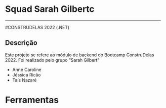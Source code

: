 
<h1>Squad Sarah Gilbertc</h1>
<hr>

#CONSTRUDELAS 2022 (.NET)

## Descrição

Este projeto se refere ao módulo de backend do Bootcamp ConstruDelas 2022. Foi realizado pelo grupo "Sarah Gilbert"
- Anne Caroline
- Jéssica Ricão
- Taís Nazaré


<h1> Ferramentas </h1>
